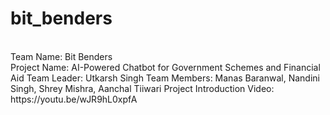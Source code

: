 # bit_benders
<br>
Team Name: Bit Benders
<br>
Project Name: AI-Powered Chatbot for Government Schemes and Financial Aid
Team Leader: Utkarsh Singh
Team Members: Manas Baranwal, Nandini Singh, Shrey Mishra, Aanchal Tiiwari
Project Introduction Video: https://youtu.be/wJR9hL0xpfA
